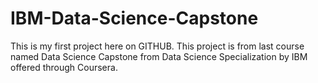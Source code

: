 # IBM-Data-Science-Capstone
This is my first project here on GITHUB. This project is from last course named Data Science Capstone from Data Science Specialization by IBM offered through Coursera. 
